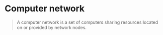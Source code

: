 # Computer network

> A computer network is a set of computers sharing resources located on or provided by network nodes.